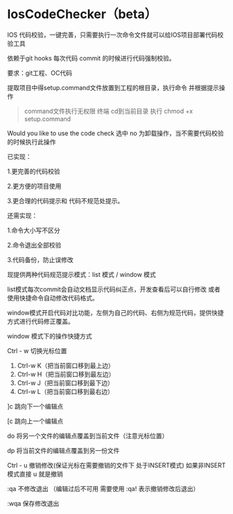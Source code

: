 # IosCodeChecker（beta）
IOS 代码校验，一键完善，只需要执行一次命令文件就可以给IOS项目部署代码校验工具

依赖于git hooks 每次代码 commit 的时候进行代码强制校验。

要求：git工程、OC代码

提取项目中得setup.command文件放置到工程的根目录，执行命令 并根据提示操作

> command文件执行无权限 终端 cd到当前目录 执行  chmod +x setup.command

Would you like to use the code check  选中 no 为卸载操作，当不需要代码校验的时候执行此操作



已实现：

1.更完善的代码校验

2.更方便的项目使用

3.更合理的代码提示和 代码不规范处提示。

还需实现：

1.命令大小写不区分

2.命令退出全部校验

3.代码备份，防止误修改



现提供两种代码规范提示模式：list 模式 / window 模式

list模式每次commit会自动文档显示代码纠正点，开发查看后可以自行修改 或者使用快捷命令自动修改代码格式。

window模式开启代码对比功能，左侧为自己的代码、右侧为规范代码，提供快捷方式进行代码修正覆盖。

window 模式下的操作快捷方式

Ctrl - w 切换光标位置

1. Ctrl-w K（把当前窗口移到最上边）
2. Ctrl-w H（把当前窗口移到最左边）
3. Ctrl-w  J（把当前窗口移到最下边）
4. Ctrl-w L（把当前窗口移到最右边）

]c    跳向下一个编辑点

[c    跳向上一个编辑点

do 将另一个文件的编辑点覆盖到当前文件（注意光标位置）

dp 将当前文件的编辑点覆盖到另一份文件

Ctrl - u 撤销修改(保证光标在需要撤销的文件下 处于INSERT模式) 如果非INSERT模式直接 u 就是撤销

:qa 不修改退出 （编辑过后不可用  需要使用 :qa!  表示撤销修改后退出）

:wqa 保存修改退出